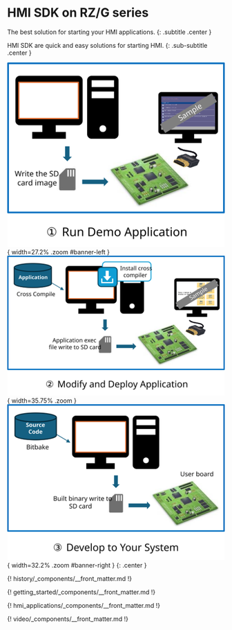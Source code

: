 # HMI SDK on RZ/G series

The best solution for starting your HMI applications.
{: .subtitle .center }

HMI SDK are quick and easy solutions for starting HMI.
{: .sub-subtitle .center }

![](assets/images/banner-01.svg){ width=27.2% .zoom #banner-left }
![](assets/images/banner-02.svg){ width=35.75% .zoom }
![](assets/images/banner-03.svg){ width=32.2% .zoom #banner-right }
{: .center }

{! history/_components/__front_matter.md !}

{! getting_started/_components/__front_matter.md !}

{! hmi_applications/_components/__front_matter.md !}

{! video/_components/__front_matter.md !}
